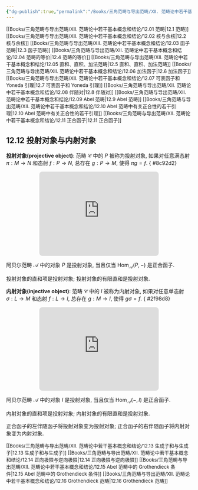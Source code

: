 ```yaml
---
{"dg-publish":true,"permalink":"/Books/三角范畴与导出范畴/Ⅻ. 范畴论中若干基本概念和结论/12.12 投射对象与内射对象/","dgPassFrontmatter":true,"created":"2024-07-06T09:51:14.011+08:00","updated":"2024-08-05T09:55:51.425+08:00"}
---
```


<font size="2"> [[Books/三角范畴与导出范畴/Ⅻ. 范畴论中若干基本概念和结论/12.01 范畴\|12.1 范畴]]   </font>
<font size="2"> [[Books/三角范畴与导出范畴/Ⅻ. 范畴论中若干基本概念和结论/12.02 核与余核\|12.2 核与余核]]   </font>
<font size="2"> [[Books/三角范畴与导出范畴/Ⅻ. 范畴论中若干基本概念和结论/12.03 函子范畴\|12.3 函子范畴]]   </font>
<font size="2"> [[Books/三角范畴与导出范畴/Ⅻ. 范畴论中若干基本概念和结论/12.04 范畴的等价\|12.4 范畴的等价]]  </font>
<font size="2"> [[Books/三角范畴与导出范畴/Ⅻ. 范畴论中若干基本概念和结论/12.05 直和、直积、加法范畴\|12.5 直和、直积、加法范畴]]   </font>
<font size="2"> [[Books/三角范畴与导出范畴/Ⅻ. 范畴论中若干基本概念和结论/12.06 加法函子\|12.6 加法函子]]   </font>
<font size="2"> [[Books/三角范畴与导出范畴/Ⅻ. 范畴论中若干基本概念和结论/12.07 可表函子和 Yoneda 引理\|12.7 可表函子和 Yoneda 引理]]   </font>
<font size="2"> [[Books/三角范畴与导出范畴/Ⅻ. 范畴论中若干基本概念和结论/12.08 伴随对\|12.8 伴随对]]   </font>
<font size="2"> [[Books/三角范畴与导出范畴/Ⅻ. 范畴论中若干基本概念和结论/12.09 Abel 范畴\|12.9 Abel 范畴]]   </font>
<font size="2"> [[Books/三角范畴与导出范畴/Ⅻ. 范畴论中若干基本概念和结论/12.10 Abel 范畴中有关正合性的若干引理\|12.10 Abel 范畴中有关正合性的若干引理]]   </font>
<font size="2"> [[Books/三角范畴与导出范畴/Ⅻ. 范畴论中若干基本概念和结论/12.11 正合函子\|12.11 正合函子]]   </font>
## 12.12 投射对象与内射对象

**投射对象(projective object)**: 范畴 $\mathcal{C}$ 中的 $P$ 被称为投射对象, 如果对任意满态射 $\pi:M\rightarrow N$ 和态射 $f:P \rightarrow N$, 总存在 $g:P\rightarrow M$, 使得 $\pi g=f$.
{ #8c92d2}

<div style="text-align: center;">
<iframe class="quiver-embed" src="https://q.uiver.app/#q=WzAsNCxbMCwxLCJNIl0sWzEsMSwiTiJdLFsyLDEsIjAiXSxbMSwwLCJQIl0sWzAsMSwiXFxwaSJdLFsxLDJdLFszLDEsImYiXSxbMywwLCJnIiwyLHsic3R5bGUiOnsiYm9keSI6eyJuYW1lIjoiZGFzaGVkIn19fV0sWzYsNywiIiwwLHsic2hvcnRlbiI6eyJzb3VyY2UiOjIwLCJ0YXJnZXQiOjIwfX1dXQ==&embed" width="324" height="228" style="border-radius: 8px; border: none;"></iframe>
</div>

阿贝尔范畴 $\mathcal{A}$ 中的对象 $P$ 是投射对象, 当且仅当 $\mathrm{Hom}_{\mathcal{A}}(P,-)$ 是正合函子.

投射对象的直和项是投射对象; 投射对象的有限直和是投射对象. 

**内射对象(injective object)**: 范畴 $\mathcal{C}$ 中的 $I$ 被称为内射对象, 如果对任意单态射 $\sigma:L\rightarrow M$ 和态射 $f:L \rightarrow I$, 总存在 $g:M\rightarrow I$, 使得 $g\sigma=f$.
{ #2f98d8}

<div style="text-align: center;">
<iframe class="quiver-embed" src="https://q.uiver.app/#q=WzAsNCxbMSwwLCJMIl0sWzIsMCwiTSJdLFsxLDEsIkkiXSxbMCwwLCIwIl0sWzAsMSwiXFxzaWdtYSJdLFsxLDIsImciLDAseyJzdHlsZSI6eyJib2R5Ijp7Im5hbWUiOiJkYXNoZWQifX19XSxbMCwyLCJmIiwyXSxbMywwXSxbNiw1LCIiLDAseyJzaG9ydGVuIjp7InNvdXJjZSI6MjAsInRhcmdldCI6MjB9fV1d&embed" width="324" height="226" style="border-radius: 8px; border: none;"></iframe>
</div>

阿贝尔范畴 $\mathcal{A}$ 中的对象 $I$ 是投射对象, 当且仅当 $\mathrm{Hom}_{\mathcal{A}}(-,I)$ 是正合函子.

内射对象的直和项是投射对象; 内射对象的有限直和是投射对象. 

正合函子的左伴随函子将投射对象变为投射对象; 正合函子的右伴随函子将内射对象变为内射对象. 

<font size="2"> [[Books/三角范畴与导出范畴/Ⅻ. 范畴论中若干基本概念和结论/12.13 生成子和与生成子\|12.13 生成子和与生成子]]   </font>
<font size="2"> [[Books/三角范畴与导出范畴/Ⅻ. 范畴论中若干基本概念和结论/12.14 正向极限与逆向极限\|12.14 正向极限与逆向极限]]   </font>
<font size="2"> [[Books/三角范畴与导出范畴/Ⅻ. 范畴论中若干基本概念和结论/12.15 Abel 范畴中的 Grothendieck 条件\|12.15 Abel 范畴中的 Grothendieck 条件]]   </font>
<font size="2"> [[Books/三角范畴与导出范畴/Ⅻ. 范畴论中若干基本概念和结论/12.16 Grothendieck 范畴\|12.16 Grothendieck 范畴]]  </font>
